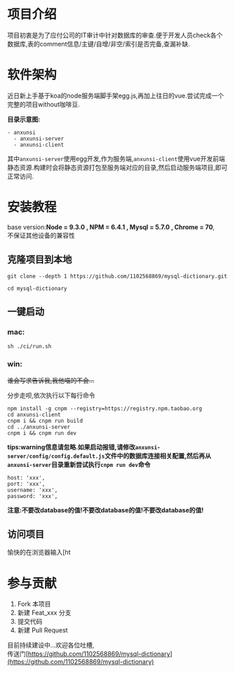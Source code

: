 # 项目介绍

项目初衷是为了应付公司的IT审计中针对数据库的审查.便于开发人员check各个数据库,表的comment信息/主键/自增/非空/索引是否完备,查漏补缺.  

# 软件架构
近日新上手基于koa的node服务端脚手架egg.js,再加上往日的vue.尝试完成一个完整的项目without咖啡豆.   

**目录示意图:**
```
- anxunsi
  - anxunsi-server
  - anxunsi-client

```
其中`anxunsi-server`使用egg开发,作为服务端,`anxunsi-client`使用vue开发前端静态资源.构建时会将静态资源打包至服务端对应的目录,然后启动服务端项目,即可正常访问.

# 安装教程

base version:**Node = 9.3.0 , NPM = 6.4.1 , Mysql = 5.7.0 , Chrome = 70**,  
不保证其他设备的兼容性

## 克隆项目到本地
```
git clone --depth 1 https://github.com/1102568869/mysql-dictionary.git
```
```
cd mysql-dictionary
```
## 一键启动  
### mac:
```
sh ./ci/run.sh
```

### win:
~~谁会写求告诉我,我他喵的不会...~~

分步走呗,依次执行以下每行命令
```
npm install -g cnpm --registry=https://registry.npm.taobao.org
cd anxunsi-client
cnpm i && cnpm run build
cd ../anxunsi-server
cnpm i && cnpm run dev
```

**tips:warning信息请忽略.如果启动报错,请修改`anxunsi-server/config/config.default.js`文件中的数据库连接相关配置,然后再从`anxunsi-server`目录重新尝试执行`cnpm run dev`命令**  
```
host: 'xxx',
port: 'xxx',
username: 'xxx',
password: 'xxx',
```
**注意:不要改database的值!不要改database的值!不要改database的值!**

## 访问项目  
愉快的在浏览器输入[ht

# 参与贡献
1. Fork 本项目  
2. 新建 Feat_xxx 分支  
3. 提交代码  
4. 新建 Pull Request  

目前持续建设中...欢迎各位吐槽,  
传送门[https://github.com/1102568869/mysql-dictionary](https://github.com/1102568869/mysql-dictionary)

